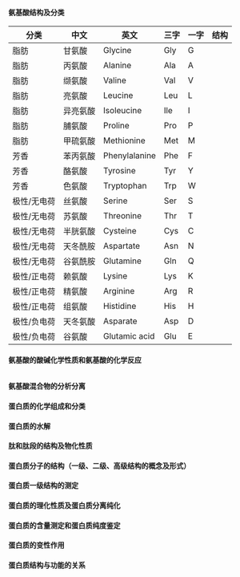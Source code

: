 #### 氨基酸结构及分类

| 分类     | 中文   | 英文            | 三字  | 一字  | 结构  |
| ------ | ---- | ------------- | --- | --- | --- |
| 脂肪     | 甘氨酸  | Glycine       | Gly | G   |     |
| 脂肪     | 丙氨酸  | Alanine       | Ala | A   |     |
| 脂肪     | 缬氨酸  | Valine        | Val | V   |     |
| 脂肪     | 亮氨酸  | Leucine       | Leu | L   |     |
| 脂肪     | 异亮氨酸 | Isoleucine    | Ile | I   |     |
| 脂肪     | 脯氨酸  | Proline       | Pro | P   |     |
| 脂肪     | 甲硫氨酸 | Methionine    | Met | M   |     |
| 芳香     | 苯丙氨酸 | Phenylalanine | Phe | F   |     |
| 芳香     | 酪氨酸  | Tyrosine      | Tyr | Y   |     |
| 芳香     | 色氨酸  | Tryptophan    | Trp | W   |     |
| 极性/无电荷 | 丝氨酸  | Serine        | Ser | S   |     |
| 极性/无电荷 | 苏氨酸  | Threonine     | Thr | T   |     |
| 极性/无电荷 | 半胱氨酸 | Cysteine      | Cys | C   |     |
| 极性/无电荷 | 天冬酰胺 | Aspartate     | Asn | N   |     |
| 极性/无电荷 | 谷氨酰胺 | Glutamine     | Gln | Q   |     |
| 极性/正电荷 | 赖氨酸  | Lysine        | Lys | K   |     |
| 极性/正电荷 | 精氨酸  | Arginine      | Arg | R   |     |
| 极性/正电荷 | 组氨酸  | Histidine     | His | H   |     |
| 极性/负电荷 | 天冬氨酸 | Asparate      | Asp | D   |     |
| 极性/负电荷 | 谷氨酸  | Glutamic acid | Glu | E   |     |

#### 氨基酸的酸碱化学性质和氨基酸的化学反应 
###### 
#### 氨基酸混合物的分析分离
#### 蛋白质的化学组成和分类
#### 蛋白质的水解
#### 肽和肽段的结构及物化性质
#### 蛋白质分子的结构（一级、二级、高级结构的概念及形式）
#### 蛋白质一级结构的测定 
#### 蛋白质的理化性质及蛋白质分离纯化
#### 蛋白质的含量测定和蛋白质纯度鉴定 
#### 蛋白质的变性作用
#### 蛋白质结构与功能的关系